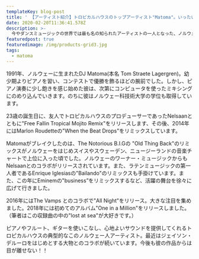 ```yaml
---
templateKey: blog-post
title: ' 【アーティスト紹介】トロピカルハウスのトップアーティスト"Matoma"。いったいどんなDJなのか？'
date: 2020-02-20T11:36:41.578Z
description: >-
  今やダンスミュージックの世界では最も名の知られたアーティストの一人となった、ノルウェー出身のDJであり音楽プロデューサーの"Matoma"。その経歴と特徴についてまとめてみました！
featuredpost: true
featuredimage: /img/products-grid3.jpg
tags:
  - matoma
---
```

1991年、ノルウェーに生まれたDJ Matoma(本名 Tom Straete Lagergren)。幼少期よりピアノを習い、コンテストで優勝を飾るほどの腕前でした。しかし、ピアノ演奏に少し飽きを感じ始めた彼は、次第にコンピュータを使ったミキシングにのめり込んでいきます。のちに彼はノルウェー科技術大学の学位も取得しています。

23歳の誕生日に、友人でトロピカルハウスのプロデューサーであったNelsaanとともに"Free Fallin Tropical Mojito Remix"をリリースします、その後、2014年にはMarlon Roudetteの"When the Beat Drops"をリミックスしています。

Matomaがブレイクしたのは、The Notorious B.I.Gの "Old Thing Back"のリミックスがノルウェーをはじめスイスやスウェーデン、ニュージーランドの音楽チャートで上位に入った頃でした。ノルウェーのワーナー・ミュージックからもNelsaanとのコラボがリリースされています。また、ラテンミュージックの第一人者であるEnrique Iglesiasの"Bailando"のリミックスも手掛けています。また、この年にEminemの"business”をリミックスするなど、活躍の舞台を徐々に広げて行きました。

2016年にはThe Vamps とのコラボで"All Night"をリリース。大きな注目を集めました。2018年には初めてのアルバム"One in a Million"をリリースしました。（筆者はこの収録曲の中の"lost at sea"が大好きです。）

ピアノやフルート、ギターを使いこなし、心地よいサウンドを提供してくれるトロピカルハウスの典型的なこのノルウェー人アーティスト。最近はジェイソン・デルーロをはじめとする大物とのコラボが続いています。今後も彼の作品からは目が離せない！！
